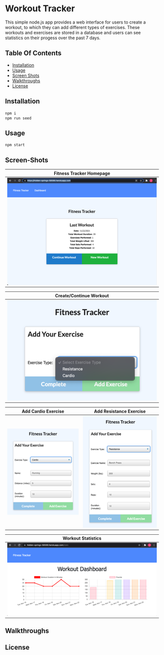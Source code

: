 # Workout Tracker
This simple node.js app provides a web interface for users to create a workout, to which they can add different types of exercises.  These workouts and exercises are stored in a database and users can see statistics on their progess over the past 7 days.

## Table Of Contents
- [Installation](#installation)
- [Usage](#usage)
- [Screen Shots](#screen-shots)
- [Walkthroughs](#walkthroughs)
- [License](#License)

## Installation
```
npm i
npm run seed
```

## Usage
```
npm start
```

## Screen-Shots
| Fitness Tracker Homepage |
| :----------------------: |
| ![Fitness Tracker Homepage](https://github.com/j-goldrath/workout-tracker/blob/main/assets/images/fitness-tracker-homepage.png?raw=true) |

| Create/Continue Workout |
| :---------------------: |
| ![Choose Exercise Type](https://github.com/j-goldrath/workout-tracker/blob/main/assets/images/add-exercise-menu.png?raw=true) |

|  Add Cardio Exercise  |  Add Resistance Exercise  |
|  :-----------------:  |  :---------------------:  |
| ![Add Cardio Exercise](https://github.com/j-goldrath/workout-tracker/blob/main/assets/images/add-cardio-exercise.png?raw=true) | ![Add Resistance Exercise](https://github.com/j-goldrath/workout-tracker/blob/main/assets/images/add-resistance-exercise.png?raw=true) |

|  Workout Statistics  |
|  :----------------:  |
| ![Check Workout Stats](https://github.com/j-goldrath/workout-tracker/blob/main/assets/images/workout-dashboard.png?raw=true) |

## Walkthroughs

## License

